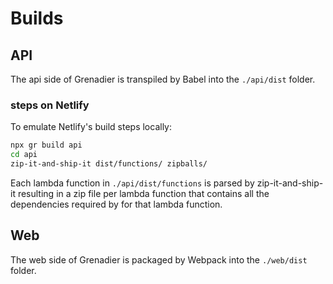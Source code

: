 # Builds

## API

The api side of Grenadier is transpiled by Babel into the `./api/dist` folder.

### steps on Netlify

To emulate Netlify's build steps locally:

```bash
npx gr build api
cd api
zip-it-and-ship-it dist/functions/ zipballs/
```

Each lambda function in `./api/dist/functions` is parsed by zip-it-and-ship-it resulting in a zip file per lambda function that contains all the dependencies required by for that lambda function.

## Web

The web side of Grenadier is packaged by Webpack into the `./web/dist` folder.
